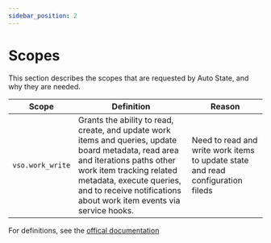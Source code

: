```yaml
---
sidebar_position: 2
---
```


# Scopes

This section describes the scopes that are requested by Auto State, and why they are needed.

| Scope            | Definition                                                                                                                                                                                                                                                      | Reason                                                                          |
| ---------------- | --------------------------------------------------------------------------------------------------------------------------------------------------------------------------------------------------------------------------------------------------------------- | ------------------------------------------------------------------------------- |
| `vso.work_write` | Grants the ability to read, create, and update work items and queries, update board metadata, read area and iterations paths other work item tracking related metadata, execute queries, and to receive notifications about work item events via service hooks. | Need to read and write work items to update state and read configuration fileds |

For definitions, see the [offical documentation](https://docs.microsoft.com/en-us/azure/devops/extend/develop/manifest?view=azure-devops#scopes)
